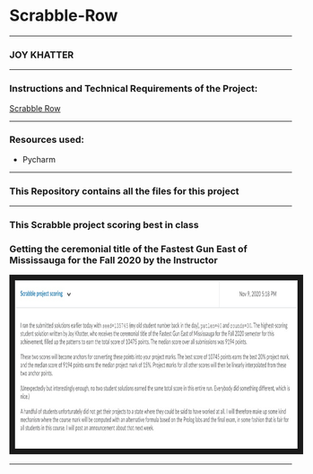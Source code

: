 # Scrabble-Row
___
### JOY KHATTER
___
### Instructions and Technical Requirements of the Project:
[ Scrabble Row ](https://github.com/ikokkari/ScrabbleRow)
___
### Resources used:
* Pycharm
___
### This Repository contains all the files for this project
___
### This Scrabble project scoring best in class
### Getting the ceremonial title of the Fastest Gun East of Mississauga for the Fall 2020 by the Instructor
<a href="https://raw.githubusercontent.com/joykhatter/expert-octo-goggles/master/ScrabbleProj.jpg" target="_blank"><img src="https://raw.githubusercontent.com/joykhatter/expert-octo-goggles/master/ScrabbleProj.jpg" 
alt="IMAGE ALT TEXT HERE" width="1000" height="300" border="10" /></a>
___
